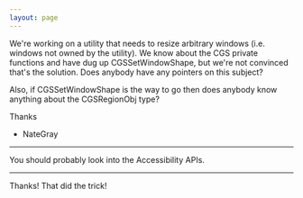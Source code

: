 ```yaml
---
layout: page
---
```




We're working on a utility that needs to resize arbitrary windows (i.e. windows not owned by the utility).  We know about the CGS private functions and have dug up CGSSetWindowShape, but we're not convinced that's the solution.  Does anybody have any pointers on this subject?

Also, if CGSSetWindowShape is the way to go then does anybody know anything about the CGSRegionObj type?

Thanks
- NateGray

----
You should probably look into the Accessibility APIs.

----
Thanks!  That did the trick!
